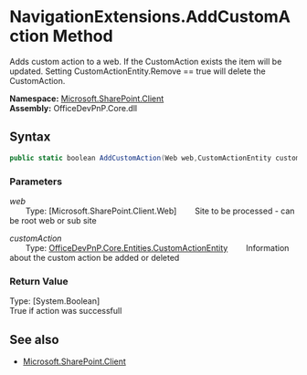 # NavigationExtensions.AddCustomAction Method  
Adds custom action to a web. If the CustomAction exists the item will be updated.
            Setting CustomActionEntity.Remove == true will delete the CustomAction.  

**Namespace:** [Microsoft.SharePoint.Client](Microsoft.SharePoint.Client.md)  
**Assembly:** OfficeDevPnP.Core.dll  
## Syntax
```C#
public static boolean AddCustomAction(Web web,CustomActionEntity customAction)
```
### Parameters
*web*  
&emsp;&emsp;Type: [Microsoft.SharePoint.Client.Web] 
&emsp;&emsp;Site to be processed - can be root web or sub site  
  
*customAction*  
&emsp;&emsp;Type: [OfficeDevPnP.Core.Entities.CustomActionEntity](OfficeDevPnP.Core.Entities.CustomActionEntity.md) 
&emsp;&emsp;Information about the custom action be added or deleted  
  
### Return Value
Type: [System.Boolean]  
True if action was successfull

## See also
- [Microsoft.SharePoint.Client](Microsoft.SharePoint.Client.md)
